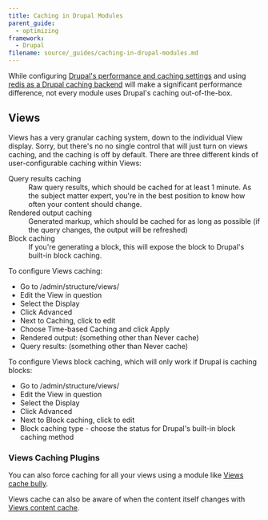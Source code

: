 ```yaml
---
title: Caching in Drupal Modules
parent_guide:
  - optimizing
framework:
  - Drupal
filename: source/_guides/caching-in-drupal-modules.md
---
```


While configuring [Drupal's performance and caching settings](/documentation/running-drupal/drupal-s-performance-and-caching-settings/) and using [redis as a Drupal caching backend](/documentation/howto/redis-as-a-caching-backend/) will make a significant performance difference, not every module uses Drupal's caching out-of-the-box.

## Views

Views has a very granular caching system, down to the individual View display. Sorry, but there's no no single control that will just turn on views caching, and the caching is off by default. There are three different kinds of user-configurable caching within Views:

<dl>
	<dt>Query results caching</dt>
	<dd>Raw query results, which should be cached for at least 1 minute. As the subject matter expert, you're in the best position to know how often your content should change.</dd>
	<dt>Rendered output caching</dt>
	<dd>Generated markup, which should be cached for as long as possible (if the query changes, the output will be refreshed)</dd>
	<dt>Block caching</dt>
	<dd>If you're generating a block, this will expose the block to Drupal's built-in block caching.</dd>
</dl>

To configure Views caching:

- Go to /admin/structure/views/
- Edit the View in question
- Select the Display
- Click Advanced
- Next to Caching, click to edit
- Choose Time-based Caching and click Apply
- Rendered output: (something other than Never cache)
- Query results: (something other than Never cache)

To configure Views block caching, which will only work if Drupal is caching blocks:

- Go to /admin/structure/views/
- Edit the View in question
- Select the Display
- Click Advanced
- Next to Block caching, click to edit
- Block caching type - choose the status for Drupal's built-in block caching method

### Views Caching Plugins

You can also force caching for all your views using a module like [Views cache bully](https://drupal.org/project/views_cache_bully).

Views cache can also be aware of when the content itself changes with [Views content cache](https://drupal.org/project/views_content_cache).
